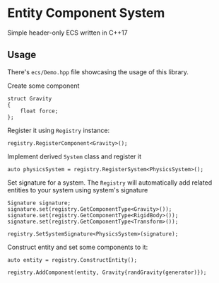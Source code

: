 # Entity Component System

Simple header-only ECS written in C++17

## Usage

There's `ecs/Demo.hpp` file showcasing the usage of this library.

Create some component
```
struct Gravity
{
	float force;
};
```

Register it using `Registry` instance:
```
registry.RegisterComponent<Gravity>();
```

Implement derived `System` class and register it
```
auto physicsSystem = registry.RegisterSystem<PhysicsSystem>();
```

Set signature for a system. The `Registry` will automatically add related entities to your system using system's signature
```
Signature signature;
signature.set(registry.GetComponentType<Gravity>());
signature.set(registry.GetComponentType<RigidBody>());
signature.set(registry.GetComponentType<Transform>());

registry.SetSystemSignature<PhysicsSystem>(signature);
```

Construct entity and set some components to it:
```
auto entity = registry.ConstructEntity();

registry.AddComponent(entity, Gravity{randGravity(generator)});
```